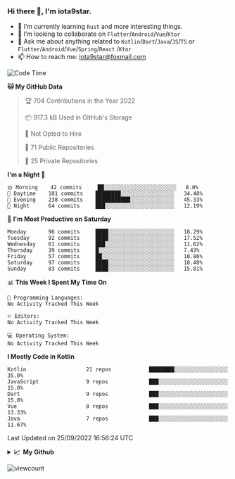 ### Hi there 👋, I'm iota9star.

- 🌱 I’m currently learning `Rust` and more interesting things.
- 👯 I’m looking to collaborate on `Flutter`/`Android`/`Vue`/`Ktor`
- 💬 Ask me about anything related to `Kotlin`/`Dart`/`Java`/`JS`/`TS` or `Flutter`/`Android`/`Vue`/`Spring`/`React`
  /`Ktor`
- 📫 How to reach me: [iota9star@foxmail.com](iota9star@foxmail.com)



<!--START_SECTION:waka-->
![Code Time](http://img.shields.io/badge/Code%20Time-3%2C090%20hrs%2054%20mins-blue)

**🐱 My GitHub Data** 

> 🏆 704 Contributions in the Year 2022
 > 
> 📦 917.3 kB Used in GitHub's Storage 
 > 
> 🚫 Not Opted to Hire
 > 
> 📜 71 Public Repositories 
 > 
> 🔑 25 Private Repositories  
 > 
**I'm a Night 🦉** 

```text
🌞 Morning    42 commits     ██░░░░░░░░░░░░░░░░░░░░░░░   8.0% 
🌆 Daytime    181 commits    ████████░░░░░░░░░░░░░░░░░   34.48% 
🌃 Evening    238 commits    ███████████░░░░░░░░░░░░░░   45.33% 
🌙 Night      64 commits     ███░░░░░░░░░░░░░░░░░░░░░░   12.19%

```
📅 **I'm Most Productive on Saturday** 

```text
Monday       96 commits     ████░░░░░░░░░░░░░░░░░░░░░   18.29% 
Tuesday      92 commits     ████░░░░░░░░░░░░░░░░░░░░░   17.52% 
Wednesday    61 commits     ███░░░░░░░░░░░░░░░░░░░░░░   11.62% 
Thursday     39 commits     █░░░░░░░░░░░░░░░░░░░░░░░░   7.43% 
Friday       57 commits     ██░░░░░░░░░░░░░░░░░░░░░░░   10.86% 
Saturday     97 commits     ████░░░░░░░░░░░░░░░░░░░░░   18.48% 
Sunday       83 commits     ████░░░░░░░░░░░░░░░░░░░░░   15.81%

```


📊 **This Week I Spent My Time On** 

```text
💬 Programming Languages: 
No Activity Tracked This Week

🔥 Editors: 
No Activity Tracked This Week

💻 Operating System: 
No Activity Tracked This Week

```

**I Mostly Code in Kotlin** 

```text
Kotlin                   21 repos            ████████░░░░░░░░░░░░░░░░░   35.0% 
JavaScript               9 repos             ███░░░░░░░░░░░░░░░░░░░░░░   15.0% 
Dart                     9 repos             ███░░░░░░░░░░░░░░░░░░░░░░   15.0% 
Vue                      8 repos             ███░░░░░░░░░░░░░░░░░░░░░░   13.33% 
Java                     7 repos             ███░░░░░░░░░░░░░░░░░░░░░░   11.67%

```



 Last Updated on 25/09/2022 16:56:24 UTC
<!--END_SECTION:waka-->

<details>
  <summary><b>📈&nbsp;&nbsp;My Github</b></summary>
  <br>
  <img src='https://github-profile-trophy.vercel.app/?username=iota9star'>
  <img src='https://bad-apple-github-readme.vercel.app/api?show_bg=1&username=iota9star&hide_title=true'>
  <img src='http://cr-skills-chart-widget.azurewebsites.net/api/api?username=iota9star'>
</details>


![viewcount](https://count.getloli.com/get/@iota9star?theme=rule34)
